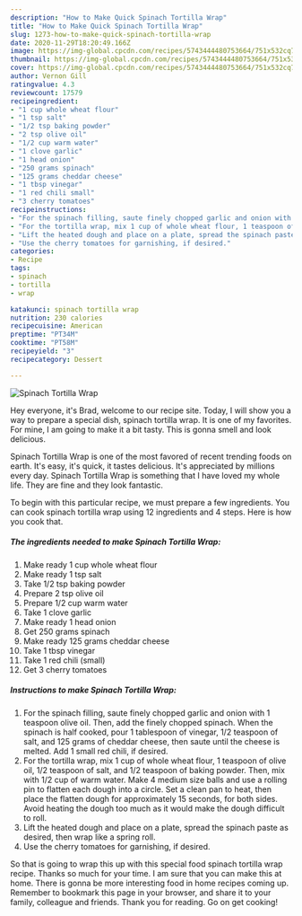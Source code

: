 ```yaml
---
description: "How to Make Quick Spinach Tortilla Wrap"
title: "How to Make Quick Spinach Tortilla Wrap"
slug: 1273-how-to-make-quick-spinach-tortilla-wrap
date: 2020-11-29T18:20:49.166Z
image: https://img-global.cpcdn.com/recipes/5743444480753664/751x532cq70/spinach-tortilla-wrap-recipe-main-photo.jpg
thumbnail: https://img-global.cpcdn.com/recipes/5743444480753664/751x532cq70/spinach-tortilla-wrap-recipe-main-photo.jpg
cover: https://img-global.cpcdn.com/recipes/5743444480753664/751x532cq70/spinach-tortilla-wrap-recipe-main-photo.jpg
author: Vernon Gill
ratingvalue: 4.3
reviewcount: 17579
recipeingredient:
- "1 cup whole wheat flour"
- "1 tsp salt"
- "1/2 tsp baking powder"
- "2 tsp olive oil"
- "1/2 cup warm water"
- "1 clove garlic"
- "1 head onion"
- "250 grams spinach"
- "125 grams cheddar cheese"
- "1 tbsp vinegar"
- "1 red chili small"
- "3 cherry tomatoes"
recipeinstructions:
- "For the spinach filling, saute finely chopped garlic and onion with 1 teaspoon olive oil.  Then, add the finely chopped spinach. When the spinach is half cooked, pour 1 tablespoon of vinegar, 1/2 teaspoon of salt, and 125 grams of cheddar cheese, then saute until the cheese is melted. Add 1 small red chili, if desired."
- "For the tortilla wrap, mix 1 cup of whole wheat flour, 1 teaspoon of olive oil, 1/2 teaspoon of salt, and 1/2 teaspoon of baking powder. Then, mix with 1/2 cup of warm water. Make 4 medium size balls and use a rolling pin to flatten each dough into a circle. Set a clean pan to heat, then place the flatten dough for approximately 15 seconds, for both sides. Avoid heating the dough too much as it would make the dough difficult to roll."
- "Lift the heated dough and place on a plate, spread the spinach paste as desired, then wrap like a spring roll."
- "Use the cherry tomatoes for garnishing, if desired."
categories:
- Recipe
tags:
- spinach
- tortilla
- wrap

katakunci: spinach tortilla wrap 
nutrition: 230 calories
recipecuisine: American
preptime: "PT34M"
cooktime: "PT58M"
recipeyield: "3"
recipecategory: Dessert

---
```



![Spinach Tortilla Wrap](https://img-global.cpcdn.com/recipes/5743444480753664/751x532cq70/spinach-tortilla-wrap-recipe-main-photo.jpg)

Hey everyone, it's Brad, welcome to our recipe site. Today, I will show you a way to prepare a special dish, spinach tortilla wrap. It is one of my favorites. For mine, I am going to make it a bit tasty. This is gonna smell and look delicious.



Spinach Tortilla Wrap is one of the most favored of recent trending foods on earth. It's easy, it's quick, it tastes delicious. It's appreciated by millions every day. Spinach Tortilla Wrap is something that I have loved my whole life. They are fine and they look fantastic.


To begin with this particular recipe, we must prepare a few ingredients. You can cook spinach tortilla wrap using 12 ingredients and 4 steps. Here is how you cook that.

<!--inarticleads1-->

##### The ingredients needed to make Spinach Tortilla Wrap:

1. Make ready 1 cup whole wheat flour
1. Make ready 1 tsp salt
1. Take 1/2 tsp baking powder
1. Prepare 2 tsp olive oil
1. Prepare 1/2 cup warm water
1. Take 1 clove garlic
1. Make ready 1 head onion
1. Get 250 grams spinach
1. Make ready 125 grams cheddar cheese
1. Take 1 tbsp vinegar
1. Take 1 red chili (small)
1. Get 3 cherry tomatoes




<!--inarticleads2-->

##### Instructions to make Spinach Tortilla Wrap:

1. For the spinach filling, saute finely chopped garlic and onion with 1 teaspoon olive oil.  Then, add the finely chopped spinach. When the spinach is half cooked, pour 1 tablespoon of vinegar, 1/2 teaspoon of salt, and 125 grams of cheddar cheese, then saute until the cheese is melted. Add 1 small red chili, if desired.
1. For the tortilla wrap, mix 1 cup of whole wheat flour, 1 teaspoon of olive oil, 1/2 teaspoon of salt, and 1/2 teaspoon of baking powder. Then, mix with 1/2 cup of warm water. Make 4 medium size balls and use a rolling pin to flatten each dough into a circle. Set a clean pan to heat, then place the flatten dough for approximately 15 seconds, for both sides. Avoid heating the dough too much as it would make the dough difficult to roll.
1. Lift the heated dough and place on a plate, spread the spinach paste as desired, then wrap like a spring roll.
1. Use the cherry tomatoes for garnishing, if desired.




So that is going to wrap this up with this special food spinach tortilla wrap recipe. Thanks so much for your time. I am sure that you can make this at home. There is gonna be more interesting food in home recipes coming up. Remember to bookmark this page in your browser, and share it to your family, colleague and friends. Thank you for reading. Go on get cooking!
